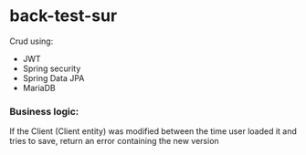 # back-test-sur
Crud using:
- JWT
- Spring security
- Spring Data JPA
- MariaDB

### Business logic:
If the Client (Client entity) was modified between the time user loaded it and tries to save, return an error containing the new version
